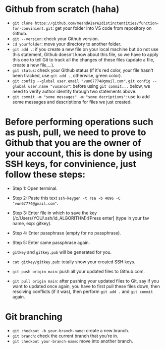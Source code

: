 # Github from scratch (haha)
- `git clone https://github.com/meandAIare2distinctentities/function-for-convinient.git`: get your folder into VS code from repository on Github.
- `git --version`: check your Github version.
- `cd yourfolder`: move your directory to another folder.
- `git add .`: if you create a new file on your local machine but do not use this statement, Github doesn't know about this file, so we have to apply this one to tell Git to track all the changes of these files (update a file, create a new file,...).
- `git status`: check your Github status (if it's red color, your file hasn't been tracked, use `git add .`, otherwise, green color).
- `git config --global user.email "vun67774@gmail.com"`, `git config --global user.name "vusanov"`: before using `git commit...` below, we need to verify author identity through two statements above.
- `git commit -m "some messages" -m "some decriptions"`: use to add some messages and descriptions for files we just created.

# Before performing operations such as push, pull, we need to prove to Github that you are the owner of your account, this is done by using SSH keys, for convinience, just follow these steps:
- Step 1: Open terminal.
- Step 2: Paste this text `ssh-keygen -t rsa -b 4096 -C "vun67774@gmail.com"`.
- Step 3: Enter file in which to save the key (/c/Users/YOU/.ssh/id_ALGORITHM):[Press enter] (type in your fav name, exp: gitkey).
- Step 4: Enter passphrase (empty for no passphrase).
- Step 5: Enter same passphrase again.
- `gitkey` and `gitkey.pub` will be generated for you.
- `cat gitkey/gitkey.pub`: totally show your created SSH keys.

- `git push origin main`: push all your updated files to Github.com. 
- `git pull origin main`: after pushing your updated files to Git, say if you want to updated once again, you have to first pull these files down, then resolving conflicts (if it was), then perform `git add .` and `git commit` again. 

# Git branching
- `git checkout -b your-branch-name`: create a new branch.
- `git branch`: check the current branch that you're in.
- `git checkout your-branch-name`: move into another branch.

